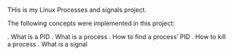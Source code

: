 ###

THis is my Linux Processes and signals project.

The following concepts were implemented in this project:

. What is a PID
. What is a process
. How to find a process’ PID
. How to kill a process
. What is a signal
